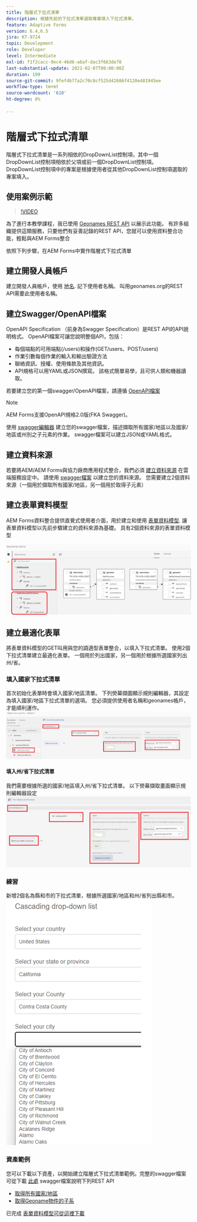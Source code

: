 ```yaml
---
title: 階層式下拉式清單
description: 根據先前的下拉式清單選取專案填入下拉式清單。
feature: Adaptive Forms
version: 6.4,6.5
jira: KT-9724
topic: Development
role: Developer
level: Intermediate
exl-id: f1f2cacc-9ec4-46d6-a6af-dac3f663de78
last-substantial-update: 2021-02-07T00:00:00Z
duration: 199
source-git-commit: 9fef4b77a2c70c8cf525d42686f4120e481945ee
workflow-type: tm+mt
source-wordcount: '610'
ht-degree: 0%

---
```


# 階層式下拉式清單

階層式下拉式清單是一系列相依的DropDownList控制項，其中一個DropDownList控制項相依於父項或前一個DropDownList控制項。 DropDownList控制項中的專案是根據使用者從其他DropDownList控制項選取的專案填入。

## 使用案例示範

>[!VIDEO](https://video.tv.adobe.com/v/340344?quality=12&learn=on)

為了進行本教學課程，我已使用 [Geonames REST API](http://api.geonames.org/) 以展示此功能。
有許多組織提供這類服務，只要他們有妥善記錄的REST API，您就可以使用資料整合功能，輕鬆與AEM Forms整合

依照下列步驟，在AEM Forms中實作階層式下拉式清單

## 建立開發人員帳戶

建立開發人員帳戶，使用 [地名](https://www.geonames.org/login). 記下使用者名稱。 叫用geonames.org的REST API需要此使用者名稱。

## 建立Swagger/OpenAPI檔案

OpenAPI Specification （前身為Swagger Specification）是REST API的API說明格式。 OpenAPI檔案可讓您說明整個API，包括：

* 每個端點的可用端點(/users)和操作(GET/users、POST/users)
* 作業引數每個作業的輸入和輸出驗證方法
* 聯絡資訊、授權、使用條款及其他資訊。
* API規格可以用YAML或JSON撰寫。 該格式簡單易學，且可供人類和機器讀取。

若要建立您的第一個swagger/OpenAPI檔案，請遵循 [OpenAPI檔案](https://swagger.io/docs/specification/2-0/basic-structure/)

>[!NOTE]
> AEM Forms支援OpenAPI規格2.0版(FKA Swagger)。

使用 [swagger編輯器](https://editor.swagger.io/) 建立您的swagger檔案，描述擷取所有國家/地區以及國家/地區或州別之子元素的作業。 swagger檔案可以建立JSON或YAML格式。

## 建立資料來源

若要將AEM/AEM Forms與協力廠商應用程式整合，我們必須 [建立資料來源](https://experienceleague.adobe.com/docs/experience-manager-learn/forms/ic-web-channel-tutorial/parttwo.html) 在雲端服務設定中。 請使用 [swagger檔案](assets/geonames-swagger-files.zip) 以建立您的資料來源。
您需要建立2個資料來源（一個用於擷取所有國家/地區，另一個用於取得子元素）


## 建立表單資料模型

AEM Forms資料整合提供直覺式使用者介面，用於建立和使用 [表單資料模型](https://experienceleague.adobe.com/docs/experience-manager-65/forms/form-data-model/create-form-data-models.html). 讓表單資料模型以先前步驟建立的資料來源為基礎。 具有2個資料來源的表單資料模型

![fdm](assets/geonames-fdm.png)


## 建立最適化表單

將表單資料模型的GET叫用與您的調適型表單整合，以填入下拉式清單。
使用2個下拉式清單建立最適化表單。 一個用於列出國家，另一個用於根據所選國家列出州/省。

### 填入國家下拉式清單

首次初始化表單時會填入國家/地區清單。 下列熒幕擷圖顯示規則編輯器，其設定為填入國家/地區下拉式清單的選項。 您必須提供使用者名稱和geonames帳戶，才能順利運作。
![get-countries](assets/get-countries-rule-editor.png)

#### 填入州/省下拉式清單

我們需要根據所選的國家/地區填入州/省下拉式清單。 以下熒幕擷取畫面顯示規則編輯器設定
![state-providle-options](assets/state-province-options.png)

### 練習

新增2個名為縣和市的下拉式清單，根據所選國家/地區和州/省列出縣和市。
![練習](assets/cascading-drop-down-exercise.png)


### 資產範例

您可以下載以下資產，以開始建立階層式下拉式清單範例。完整的swagger檔案可從下載 [此處](assets/geonames-swagger-files.zip)
swagger檔案說明下列REST API
* [取得所有國家/地區](http://api.geonames.org/countryInfoJSON?username=yourusername)
* [取得Geoname物件的子系](http://api.geonames.org/children?formatted=true&amp;geonameId=6252001&amp;username=yourusername)

已完成 [表單資料模型可從這裡下載](assets/geonames-api-form-data-model.zip)
